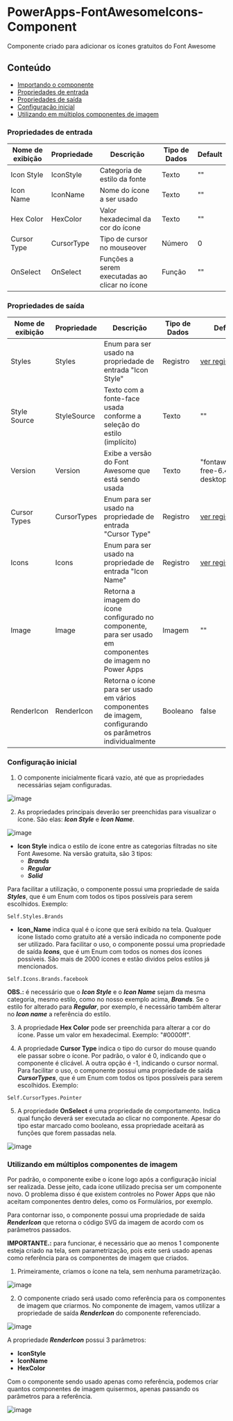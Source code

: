 # PowerApps-FontAwesomeIcons-Component
Componente criado para adicionar os ícones gratuitos do Font Awesome

## Conteúdo

- [Importando o componente](https://github.com/erfernandes/PowerApps-FontAwesomeIcons-Component/blob/main/Importando%20o%20componente.md)
- [Propriedades de entrada](#propriedades-de-entrada)
- [Propriedades de saída](#propriedades-de-saída)
- [Configuração inicial](#configuração-inicial)
- [Utilizando em múltiplos componentes de imagem](#utilizando-em-múltiplos-componentes-de-imagem)

### Propriedades de entrada

| Nome de exibição | Propriedade | Descrição | Tipo de Dados | Default |
| - | - | - | - | - |
| Icon Style | IconStyle | Categoria de estilo da fonte | Texto | "" |
| Icon Name | IconName | Nome do ícone a ser usado | Texto | "" |
| Hex Color | HexColor | Valor hexadecimal da cor do ícone | Texto | "" |
| Cursor Type | CursorType | Tipo de cursor no mouseover | Número | 0 |
| OnSelect | OnSelect | Funções a serem executadas ao clicar no ícone | Função | "" |

### Propriedades de saída

| Nome de exibição | Propriedade | Descrição | Tipo de Dados | Default |
| - | - | - | - | - |
| Styles | Styles | Enum para ser usado na propriedade de entrada "Icon Style" | Registro | [ver registro](https://github.com/erfernandes/PowerApps-FontAwesomeIcons-Component/blob/main/Registros/Styles.md) |
| Style Source | StyleSource | Texto com a fonte-face usada conforme a seleção do estilo (implícito) | Texto | "" |
| Version | Version | Exibe a versão do Font Awesome que está sendo usada | Texto | "fontawesome-free-6.4.0-desktop" |
| Cursor Types | CursorTypes | Enum para ser usado na propriedade de entrada "Cursor Type" | Registro | [ver registro](https://github.com/erfernandes/PowerApps-FontAwesomeIcons-Component/blob/main/Registros/Cursor%20Types.md) |
| Icons | Icons | Enum para ser usado na propriedade de entrada "Icon Name" | Registro | [ver registro](https://github.com/erfernandes/PowerApps-FontAwesomeIcons-Component/blob/main/Registros/Icons.md) |
| Image | Image | Retorna a imagem do ícone configurado no componente, para ser usado em componentes de imagem no Power Apps | Imagem | "" |
| RenderIcon | RenderIcon | Retorna o ícone para ser usado em vários componentes de imagem, configurando os parâmetros individualmente | Booleano | false |

### Configuração inicial

1. O componente inicialmente ficará vazio, até que as propriedades necessárias sejam configuradas.

![image](https://user-images.githubusercontent.com/47257185/230199013-37a9f80b-3f8a-4e75-a03b-324ce7a38917.png)

2. As propriedades principais deverão ser preenchidas para visualizar o ícone. São elas: **_Icon Style_** e **_Icon Name_**. 

![image](https://user-images.githubusercontent.com/47257185/230199334-04cd3c57-27c7-446d-b427-ef6b25db9722.png)

- **Icon Style** indica o estilo de ícone entre as categorias filtradas no site Font Awesome. Na versão gratuita, são 3 tipos: 
  - **_Brands_**
  - **_Regular_**
  - **_Solid_**
  
Para facilitar a utilização, o componente possui uma propriedade de saída **_Styles_**, que é um Enum com todos os tipos possíveis para serem escolhidos. Exemplo:

```
Self.Styles.Brands
```

- **Icon_Name** indica qual é o ícone que será exibido na tela. Qualquer ícone listado como gratuito até a versão indicada no componente pode ser utilizado. Para facilitar o uso, o componente possui uma propriedade de saída **_Icons_**, que é um Enum com todos os nomes dos ícones possíveis. São mais de 2000 ícones e estão dividos pelos estilos já mencionados. 

```
Self.Icons.Brands.facebook
```

**OBS.:** é necessário que o **_Icon Style_** e o **_Icon Name_** sejam da mesma categoria, mesmo estilo, como no nosso exemplo acima, **_Brands_**. Se o estilo for alterado para **_Regular_**, por exemplo, é necessário também alterar no **_Icon name_** a referência do estilo.

3. A propriedade **Hex Color** pode ser preenchida para alterar a cor do ícone. Passe um valor em hexadecimal. Exemplo: "#0000ff".

4. A propriedade **Cursor Type** indica o tipo do cursor do mouse quando ele passar sobre o ícone. Por padrão, o valor é 0, indicando que o componente é clicável. A outra opção é -1, indicando o cursor normal. Para facilitar o uso, o componente possui uma propriedade de saída **_CursorTypes_**, que é um Enum com todos os tipos possíveis para serem escolhidos. Exemplo:

```
Self.CursorTypes.Pointer
```

5. A propriedade **OnSelect** é uma propriedade de comportamento. Indica qual função deverá ser executada ao clicar no componente. Apesar do tipo estar marcado como booleano, essa propriedade aceitará as funções que forem passadas nela.

![image](https://user-images.githubusercontent.com/47257185/230203536-a7632970-2978-4eac-b900-2c725aac81ea.png)

### Utilizando em múltiplos componentes de imagem

Por padrão, o componente exibe o ícone logo após a configuração inicial ser realizada. Desse jeito, cada ícone utilizado precisa ser um componente novo. O problema disso é que existem controles no Power Apps que não aceitam componentes dentro deles, como os Formulários, por exemplo. 

Para contornar isso, o componente possui uma propriedade de saída **_RenderIcon_** que retorna o código SVG da imagem de acordo com os parâmetros passados.

**IMPORTANTE.:** para funcionar, é necessário que ao menos 1 componente esteja criado na tela, sem parametrização, pois este será usado apenas como referência para os componentes de imagem que criados. 

1. Primeiramente, criamos o ícone na tela, sem nenhuma parametrização.

![image](https://user-images.githubusercontent.com/47257185/230207908-95b84549-eb90-40f5-abe8-17c50812720d.png)

2. O componente criado será usado como referência para os componentes de imagem que criarmos. No componente de imagem, vamos utilizar a propriedade de saída **_RenderIcon_** do componente referenciado.

![image](https://user-images.githubusercontent.com/47257185/230208426-9404402c-66bf-46df-b662-ff9c3432b2df.png)

A propriedade **_RenderIcon_** possui 3 parâmetros:
  - **IconStyle**
  - **IconName**
  - **HexColor**

Com o componente sendo usado apenas como referência, podemos criar quantos componentes de imagem quisermos, apenas passando os parâmetros para a referência.

![image](https://user-images.githubusercontent.com/47257185/230208932-a5d237b2-689e-4684-a9c5-b34d3f59f21a.png)
